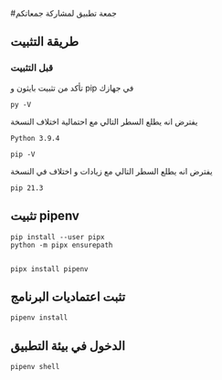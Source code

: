 #جمعة تطبيق لمشاركة جمعاتكم


## طريقة التثبيت 
### قبل التثبيت 
تأكد من تثبيت بايثون و pip في جهازك
```shell
py -V
```
 يفترض انه يطلع السطر التالي مع احتمالية اختلاف النسخة
```
Python 3.9.4
```

```shell
pip -V
```
يفترض انه يطلع السطر التالي مع زيادات و اختلاف في النسخة
```
pip 21.3 
```



## تثبيت pipenv
```shell
pip install --user pipx
python -m pipx ensurepath
````
```shell

pipx install pipenv
```

## تثبت اعتماديات البرنامج
```shell
pipenv install
```

## الدخول في بيئة التطبيق
```shell
pipenv shell
```
